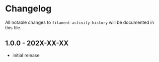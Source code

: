 # Changelog

All notable changes to `filament-activity-history` will be documented in this file.

## 1.0.0 - 202X-XX-XX

- initial release
